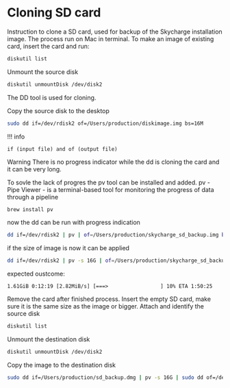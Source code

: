 # Cloning SD card

Instruction to clone a SD card, used for backup of the Skycharge installation image.
The process run on Mac in terminal.
To make an image of existing card, insert the card and run:
```bash
diskutil list
```

Unmount the source disk
```bash
diskutil unmountDisk /dev/disk2
```

The DD tool is used for cloning. 

Copy the source disk to the desktop
```bash
sudo dd if=/dev/rdisk2 of=/Users/production/diskimage.img bs=16M
```

!!! info

    if (input file) and of (output file)

Warning
There is no progress indicator while the dd is cloning the card and it can be very long.

To sovle the lack of progres the pv tool can be installed and added.
pv - Pipe Viewer - is a terminal-based tool for monitoring the progress of data through a pipeline
```bash
brew install pv
```
now the dd can be run with progress indication
```bash
dd if=/dev/rdisk2 | pv | of=/Users/production/skycharge_sd_backup.img bs=16M
```
if the size of image is now it can be applied
```bash
dd if=/dev/rdisk2 | pv -s 16G | of=/Users/production/skycharge_sd_backup.img bs=16M
```
expected oustcome:
```shel
1.61GiB 0:12:19 [2.82MiB/s] [===>                 ] 10% ETA 1:50:25
```

Remove the card after finished process. Insert the empty SD card, make sure it is the same size as the image or bigger.
Attach and identify the source disk
```bash
diskutil list
```
Unmount the destination disk
```bash
diskutil unmountDisk /dev/disk2
```
Copy the image to the destination disk
```bash
sudo dd if=/Users/production/sd_backup.dmg | pv -s 16G | sudo dd of=/dev/disk2
```
